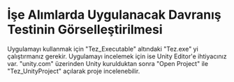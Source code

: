 # İşe Alımlarda Uygulanacak Davranış Testinin Görselleştirilmesi

Uygulamayı kullanmak için "Tez_Executable" altındaki "Tez.exe" yi çalıştırmanız gerekir.
Uygulamayı incelemek için ise Unity Editor'e ihtiyacınız var. "unity.com" üzerinden Unity kurulduktan sonra "Open Project" ile "Tez_UnityProject" açılarak proje incelenebilir.
